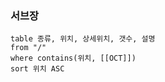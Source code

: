 
### 서브장

```dataview
table 종류, 위치, 상세위치, 갯수, 설명
from "/"
where contains(위치, [[OCT]])
sort 위치 ASC
```

